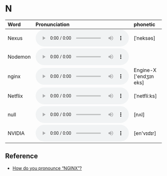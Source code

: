 
# N

| Word  | Pronunciation | phonetic |
| :-- | :-- | :-- |
| Nexus | <audio src="/public/audio/Nexus.mp3" controls="controls" controlslist="nodownload"></audio> | [ˈneksəs] |
| Nodemon | <audio src="/public/audio/Nodemon.mp3" controls="controls" controlslist="nodownload"></audio> |  |
| nginx | <audio src="/public/audio/nginx.mp3" controls="controls" controlslist="nodownload"></audio> | Engine-X ['endʒɪn eks] |
| Netflix | <audio src="/public/audio/Netflix.mp3" controls="controls" controlslist="nodownload"></audio> | [ˈnetfliːks] |
| null | <audio src="/public/audio/null.mp3" controls="controls" controlslist="nodownload"></audio> | [nʌl] |
| NVIDIA | <audio src="/public/audio/NVIDIA.mp3" controls="controls" controlslist="nodownload"></audio> | [en'vɪdɪr] |

## Reference

- [How do you pronounce “NGINX”?](https://www.nginx.com/resources/wiki/community/faq/)
